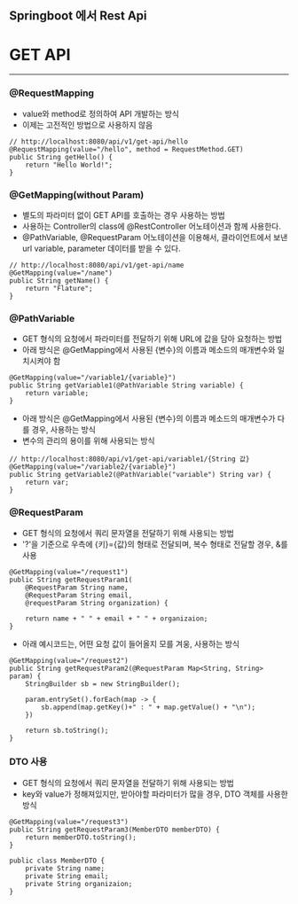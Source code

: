 ## Springboot 에서 Rest Api

# GET API
<hr>

### @RequestMapping
- value와 method로 정의하여 API 개발하는 방식
- 이제는 고전적인 방법으로 사용하지 않음
```
// http://localhost:8080/api/v1/get-api/hello
@RequestMapping(value="/hello", method = RequestMethod.GET)
public String getHello() {
    return "Hello World!";
}
```
 
### @GetMapping(without Param)
- 별도의 파라미터 없이 GET API를 호출하는 경우 사용하는 방법
- 사용하는 Controller의 class에 @RestController 어노테이션과 함께 사용한다.
- @PathVariable, @RequestParam 어노테이션을 이용해서, 클라이언트에서 보낸 url variable, parameter 데이터를 받을 수 있다. 
```
// http://localhost:8080/api/v1/get-api/name
@GetMapping(value="/name")
public String getName() {
    return "Flature"; 
}
```

### @PathVariable
- GET 형식의 요청에서 파라미터를 전달하기 위해 URL에 값을 담아 요청하는 방법
- 아래 방식은 @GetMapping에서 사용된 {변수}의 이름과 메소드의 매개변수와 일치시켜야 함
```
@GetMapping(value="/variable1/{variable}")
public String getVariable1(@PathVariable String variable) {
    return variable;
}
```
- 아래 방식은 @GetMapping에서 사용된 {변수}의 이름과 메소드의 매개변수가 다를 경우, 사용하는 방식
- 변수의 관리의 용이를 위해 사용되는 방식
```
// http://localhost:8080/api/v1/get-api/variable1/{String 값}
@GetMapping(value="/variable2/{variable}")
public String getVariable2(@PathVariable("variable") String var) {
    return var;
}
```

### @RequestParam
- GET 형식의 요청에서 쿼리 문자열을 전달하기 위해 사용되는 방법
- '?'을 기준으로 우측에 {키}={값}의 형태로 전달되며, 복수 형태로 전달할 경우, &를 사용
```
@GetMapping(value="/request1")
public String getRequestParam1(
    @RequestParam String name,
    @RequestParam String email,
    @requestParam String organization) {
    
    return name + " " + email + " " + organizaion;
}
```
- 아래 예시코드는, 어떤 요청 값이 들어올지 모를 겨웅, 사용하는 방식
```
@GetMapping(value="/request2")
public String getRequestParam2(@RequestParam Map<String, String> param) {
    StringBuilder sb = new StringBuilder();
    
    param.entrySet().forEach(map -> {
        sb.append(map.getKey()+" : " + map.getValue() + "\n");
    })

    return sb.toString();
}
```

### DTO 사용
- GET 형식의 요청에서 쿼리 문자열을 전달하기 위해 사용되는 방법
- key와 value가 정해져있지만, 받아야할 파라미터가 많을 경우, DTO  객체를 사용한 방식
```
@GetMapping(value="/request3")
public String getRequestParam3(MemberDTO memberDTO) {
    return memberDTO.toString();
}
```
```
public class MemberDTO {
    private String name;
    private String email;
    private String organizaion;
}
```
